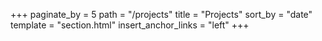 +++
paginate_by = 5
path = "/projects"
title = "Projects"
sort_by = "date"
template = "section.html"
insert_anchor_links = "left"
+++
